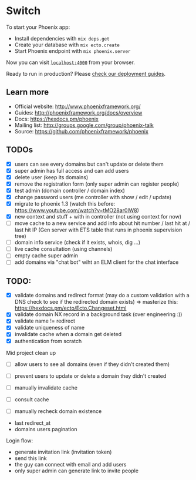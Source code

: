 # Switch

To start your Phoenix app:

  * Install dependencies with `mix deps.get`
  * Create your database with `mix ecto.create`
  * Start Phoenix endpoint with `mix phoenix.server`

Now you can visit [`localhost:4000`](http://localhost:4000) from your browser.

Ready to run in production? Please [check our deployment guides](http://www.phoenixframework.org/docs/deployment).

## Learn more

  * Official website: http://www.phoenixframework.org/
  * Guides: http://phoenixframework.org/docs/overview
  * Docs: https://hexdocs.pm/phoenix
  * Mailing list: http://groups.google.com/group/phoenix-talk
  * Source: https://github.com/phoenixframework/phoenix


## TODOs

- [x] users can see every domains but can't update or delete them
- [x] super admin has full access and can add users
- [x] delete user (keep its domains)
- [x] remove the registration form (only super admin can register people)
- [x] test admin (domain controller / domain index)
- [x] change password users (me controller with show / edit / update)
- [x] migrate to phoenix 1.3 (watch this before: https://www.youtube.com/watch?v=tMO28ar0lW8)
- [x] new context and stuff + with in controller (not using context for now)
- [ ] move cache to a new service and add info about hit number / last hit at / last hit IP (Gen server with ETS table that runs in phoenix supervision tree)
- [ ] domain info service (check if it exists, whois, dig ...)
- [ ] live cache consultation (using channels)
- [ ] empty cache super admin
- [ ] add domains via "chat bot" wiht an ELM client for the chat interface

## TODO:

- [x] validate domains and redirect format (may do a custom validation with a DNS check to see if the redirected domain exists) => masterize this: https://hexdocs.pm/ecto/Ecto.Changeset.html
- [x] validate domain NX record in a background task (over engineering :))
- [x] validate name != redirect
- [x] validate uniqueness of name
- [x] invalidate cache when a domain get deleted
- [x] authentication from scratch

Mid project clean up
- [ ] allow users to see all domains (even if they didn't created them)
- [ ] prevent users to update or delete a domain they didn't created

- [ ] manually invalidate cache
- [ ] consult cache
- [ ] manually recheck domain existence

- last redirect_at
- domains users pagination

Login flow:
- generate invitation link (invitation token)
- send this link
- the guy can connect with email and add users
- only super admin can generate link to invite people
